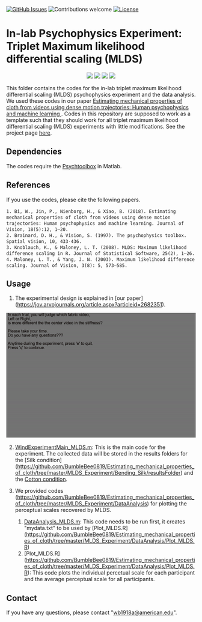 [![GitHub Issues](https://img.shields.io/github/issues/anfederico/Clairvoyant.svg)](https://github.com/BumbleBee0819/Estimating_mechanical_properties_of_cloth/issues)
![Contributions welcome](https://img.shields.io/badge/contributions-welcome-orange.svg)
[![License](https://img.shields.io/badge/license-MIT-blue.svg)](https://opensource.org/licenses/MIT)


<h1> In-lab Psychophysics Experiment: Triplet Maximum likelihood differential scaling (MLDS) </h1>

<p align="center">
    <img width=23% src="Z_demo/Cotton_BendingStiffness=25_Scene1.gif">
    <img width=23% src="Z_demo/Cotton_BendingStiffness=25_Scene2.gif">
    <img width=23% src="Z_demo/Silk_BendingStiffness=25_Scene1.gif">
    <img width=23% src="Z_demo/Silk_BendingStiffness=25_Scene2.gif">


This folder contains the codes for the in-lab triplet maximum likelihood differential scaling (MLDS) psychophysics experiment and the data analysis. We used these codes in our paper [Estimating mechanical properties of cloth from videos using dense motion trajectories: Human psychophysics and machine learning
](https://jov.arvojournals.org/article.aspx?articleid=2682351). Codes in this repository are supposed to work as a template such that they should work for all triplet maximum likelihood differential scaling (MLDS) experiments with little modifications. See the project page [here](https://sites.google.com/site/wenyanbi0819/website-builder/jov_185_12?authuser=0).

## Dependencies
The codes require the [Psychtoolbox](http://psychtoolbox.org/credits/) in Matlab. 

## References
If you use the codes, please cite the following papers.
```
1. Bi, W., Jin, P., Nienborg, H., & Xiao, B. (2018). Estimating mechanical properties of cloth from videos using dense motion trajectories: Human psychophysics and machine learning. Journal of Vision, 18(5):12, 1–20.
2. Brainard, D. H., & Vision, S. (1997). The psychophysics toolbox. Spatial vision, 10, 433-436.
3. Knoblauch, K., & Maloney, L. T. (2008). MLDS: Maximum likelihood difference scaling in R. Journal of Statistical Software, 25(2), 1–26.
4. Maloney, L. T., & Yang, J. N. (2003). Maximum likelihood difference scaling. Journal of Vision, 3(8): 5, 573–585.
```

## Usage
1. The experimental design is explained in [our paper] (https://jov.arvojournals.org/article.aspx?articleid=2682351).
<div class="image12">
    <p align="center"><img src="Z_demo/ui.gif"></p>
</div>

2. [WindExperimentMain_MLDS.m](https://github.com/BumbleBee0819/Estimating_mechanical_properties_of_cloth/blob/master/MLDS_Experiment/WindExperimentMain_MLDS.m): This is the main code for the experiment. The collected data will be stored in the results folders for the [Silk condition] (https://github.com/BumbleBee0819/Estimating_mechanical_properties_of_cloth/tree/master/MLDS_Experiment/Bending_Silk/resultsFolder) and the [Cotton condition](https://github.com/BumbleBee0819/Estimating_mechanical_properties_of_cloth/tree/master/MLDS_Experiment/Bending_Cotton/resultsFolder).
   
3. We provided codes (https://github.com/BumbleBee0819/Estimating_mechanical_properties_of_cloth/tree/master/MLDS_Experiment/DataAnalysis) for plotting the perceptual scales recovered by MLDS.
   1. [DataAnalysis_MLDS.m](https://github.com/BumbleBee0819/Estimating_mechanical_properties_of_cloth/tree/master/MLDS_Experiment/DataAnalysis/DataAnalysis_MLDS.m): This code needs to be run first, it creates "mydata.txt" to be used by [Plot_MLDS.R] (https://github.com/BumbleBee0819/Estimating_mechanical_properties_of_cloth/tree/master/MLDS_Experiment/DataAnalysis/Plot_MLDS.R)
   2. [Plot_MLDS.R]
   (https://github.com/BumbleBee0819/Estimating_mechanical_properties_of_cloth/tree/master/MLDS_Experiment/DataAnalysis/Plot_MLDS.R): This code plots the individual percetual scale for each participant and the average perceptual scale for all participants.
## Contact
If you have any questions, please contact "wb1918a@american.edu".
